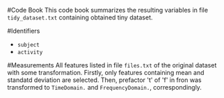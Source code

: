 #Code Book
This code book summarizes the resulting variables in file ```tidy_dataset.txt``` containing obtained tiny dataset.

#Identifiers

- ```subject```
- ```activity```  

#Measurements 
All features listed in file ```files.txt``` of the original dataset with some transformation. Firstly, only features containing mean and standatd deviation are selected. Then, prefactor 't' of 'f' in fron was transformed to ```TimeDomain.``` and ```FrequencyDomain.```, correspondingly.  
